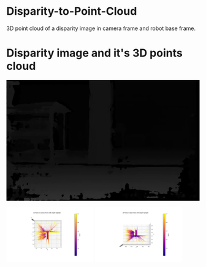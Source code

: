 # Disparity-to-Point-Cloud
3D point cloud of a disparity image in camera frame and robot base frame.

# Disparity image and it's 3D points cloud
![Disparity Image](Assignment/Disparity.png)

<div>
  <img src="Assignment/camera_frame.png" alt="Camera Frame" style="width: 45%;">
  <img src="Assignment/base_frame.png" alt="Base Frame" style="width: 45%;">
</div>


